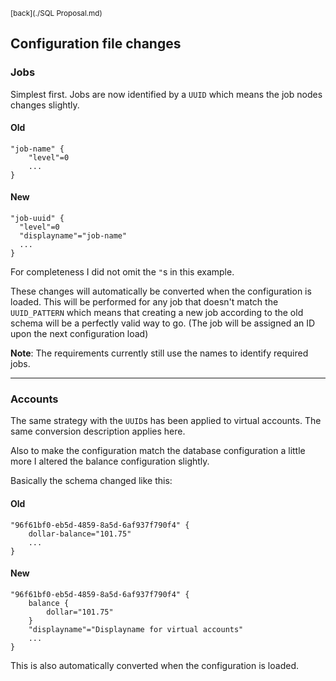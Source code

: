 <sub>[back](./SQL Proposal.md)</sub>

## Configuration file changes

### Jobs

Simplest first. Jobs are now identified by a ``UUID`` which means the job nodes changes slightly.

#### Old

```hocon
"job-name" {
	"level"=0
	...
}
```

#### New

```hocon
"job-uuid" {
  "level"=0
  "displayname"="job-name"
  ...
}
```

For completeness I did not omit the ``"``s in this example.

These changes will automatically be converted when the configuration is loaded. This will be performed for any job that doesn't match the ``UUID_PATTERN`` which means that creating a new job according to the old schema will be a perfectly valid way to go. (The job will be assigned an ID upon the next configuration load)

__Note__: The requirements currently still use the names to identify required jobs.

---

### Accounts

The same strategy with the ``UUID``s has been applied to virtual accounts. The same conversion description applies here.

Also to make the configuration match the database configuration a little more I altered the balance configuration slightly.

Basically the schema changed like this:

#### Old

```hocon
"96f61bf0-eb5d-4859-8a5d-6af937f790f4" {
    dollar-balance="101.75"
    ...
}
```

#### New

```hocon
"96f61bf0-eb5d-4859-8a5d-6af937f790f4" {
    balance {
        dollar="101.75"
    }
    "displayname"="Displayname for virtual accounts"
    ...
}
```

This is also automatically converted when the configuration is loaded.